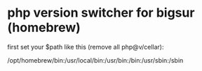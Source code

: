 # php version switcher for bigsur (homebrew)

first set your $path like this (remove all php@v/cellar):

/opt/homebrew/bin:/usr/local/bin:/usr/bin:/bin:/usr/sbin:/sbin
